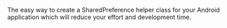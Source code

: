 The easy way to create a SharedPreference helper class for your Android application which will reduce your effort and development time.

